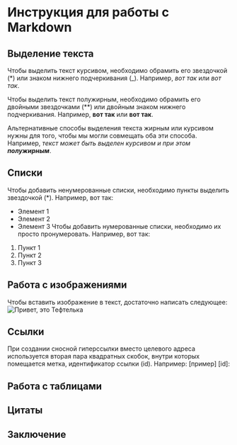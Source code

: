 # Инструкция для работы с Markdown

## Выделение текста

Чтобы выделить текст курсивом, необходимо обрамить его звездочкой (*) или знаком нижнего подчеркивания (_). Например, *вот так* или _вот так_.

Чтобы выделить текст полужирным, необходимо обрамить его двойными звездочками (**) или двойным знаком нижнего подчеркивания. Например, **вот так** или __вот так__.

Альтернативные способы выделения текста жирным или курсивом нужны для того, чтобы мы могли совмещать оба эти способа. Например, _текст может быть выделен курсивом и при этом **полужирным**_.
## Списки

Чтобы добавить ненумерованные списки, необходимо пункты выделить звездочкой (*). Например, вот так:
* Элемент 1
* Элемент 2
* Элемент 3
Чтобы добавить нумерованные списки, необходимо их просто пронумеровать. Например, вот так:
1. Пункт 1
2. Пункт 2
3. Пункт 3

## Работа с изображениями

Чтобы вставить изображение в текст, достаточно написать следующее:
![Привет, это Тефтелька](Screenshot_2.png)
## Ссылки
При создании сносной гиперссылки вместо целевого адреса используется вторая пара квадратных скобок, внутри которых помещается метка, идентификатор ссылки (id). Например:
[пример] [id]:
## Работа с таблицами

## Цитаты

## Заключение

